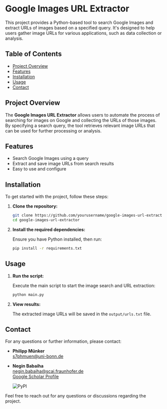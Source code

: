 # Google Images URL Extractor

This project provides a Python-based tool to search Google Images and extract URLs of images based on a specified query. It's designed to help users gather image URLs for various applications, such as data collection or analysis.

## Table of Contents

- [Project Overview](#project-overview)
- [Features](#features)
- [Installation](#installation)
- [Usage](#usage)
- [Contact](#contact)

## Project Overview

The **Google Images URL Extractor** allows users to automate the process of searching for images on Google and collecting the URLs of those images. By specifying a search query, the tool retrieves relevant image URLs that can be used for further processing or analysis.

## Features

- Search Google Images using a query
- Extract and save image URLs from search results
- Easy to use and configure

## Installation

To get started with the project, follow these steps:

1. **Clone the repository:**

    ```bash
    git clone https://github.com/yourusername/google-images-url-extractor.git
    cd google-images-url-extractor
    ```

2. **Install the required dependencies:**

    Ensure you have Python installed, then run:

    ```bash
    pip install -r requirements.txt
    ```

## Usage


1. **Run the script:**

    Execute the main script to start the image search and URL extraction:

    ```bash
    python main.py
    ```

2. **View results:**

    The extracted image URLs will be saved in the `output/urls.txt` file.

## Contact

For any questions or further information, please contact:

- **Philipp Münker**  
  [s7phmuen@uni-bonn.de](mailto:s7phmuen@uni-bonn.de)  
- **Negin Babaiha**  
  [negin.babaiha@scai.fraunhofer.de](mailto:negin.babaiha@scai.fraunhofer.de)  
  [Google Scholar Profile](https://scholar.google.com/citations?user=OwT3AMQAAAAJ&hl=en&oi=ao)

  ![PyPI](https://img.shields.io/pypi/v/your-package-name)


Feel free to reach out for any questions or discussions regarding the project.
